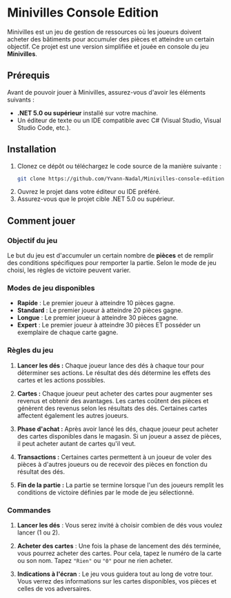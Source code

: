 # Minivilles Console Edition

Minivilles est un jeu de gestion de ressources où les joueurs doivent acheter des bâtiments pour accumuler des pièces et atteindre un certain objectif. Ce projet est une version simplifiée et jouée en console du jeu **Minivilles**.

## Prérequis

Avant de pouvoir jouer à Minivilles, assurez-vous d'avoir les éléments suivants :

- **.NET 5.0 ou supérieur** installé sur votre machine.
- Un éditeur de texte ou un IDE compatible avec C# (Visual Studio, Visual Studio Code, etc.).

## Installation

1. Clonez ce dépôt ou téléchargez le code source de la manière suivante :
    ```bash
    git clone https://github.com/Yvann-Nadal/Minivilles-console-edition.git
    ```
2. Ouvrez le projet dans votre éditeur ou IDE préféré.
3. Assurez-vous que le projet cible .NET 5.0 ou supérieur.

## Comment jouer

### Objectif du jeu

Le but du jeu est d'accumuler un certain nombre de **pièces** et de remplir des conditions spécifiques pour remporter la partie. Selon le mode de jeu choisi, les règles de victoire peuvent varier.

### Modes de jeu disponibles

- **Rapide** : Le premier joueur à atteindre 10 pièces gagne.
- **Standard** : Le premier joueur à atteindre 20 pièces gagne.
- **Longue** : Le premier joueur à atteindre 30 pièces gagne.
- **Expert** : Le premier joueur à atteindre 30 pièces ET posséder un exemplaire de chaque carte gagne.

### Règles du jeu

1. **Lancer les dés :** Chaque joueur lance des dés à chaque tour pour déterminer ses actions. Le résultat des dés détermine les effets des cartes et les actions possibles.
   
2. **Cartes :** Chaque joueur peut acheter des cartes pour augmenter ses revenus et obtenir des avantages. Les cartes coûtent des pièces et génèrent des revenus selon les résultats des dés. Certaines cartes affectent également les autres joueurs.
   
3. **Phase d'achat :** Après avoir lancé les dés, chaque joueur peut acheter des cartes disponibles dans le magasin. Si un joueur a assez de pièces, il peut acheter autant de cartes qu'il veut.
   
4. **Transactions :** Certaines cartes permettent à un joueur de voler des pièces à d'autres joueurs ou de recevoir des pièces en fonction du résultat des dés.
   
5. **Fin de la partie :** La partie se termine lorsque l'un des joueurs remplit les conditions de victoire définies par le mode de jeu sélectionné.

### Commandes

1. **Lancer les dés** : Vous serez invité à choisir combien de dés vous voulez lancer (1 ou 2).
   
2. **Acheter des cartes** : Une fois la phase de lancement des dés terminée, vous pourrez acheter des cartes. Pour cela, tapez le numéro de la carte ou son nom. Tapez `"Rien"` ou `"0"` pour ne rien acheter.
   
3. **Indications à l'écran** : Le jeu vous guidera tout au long de votre tour. Vous verrez des informations sur les cartes disponibles, vos pièces et celles de vos adversaires.
